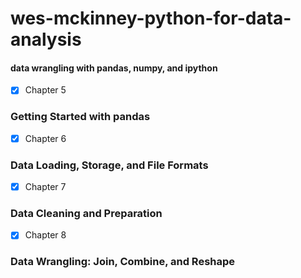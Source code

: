 # wes-mckinney-python-for-data-analysis     
#### data wrangling with pandas, numpy, and ipython                   
- [X] Chapter 5
### Getting Started with pandas  
- [X] Chapter 6     
### Data Loading, Storage, and File Formats  
- [X] Chapter 7
### Data Cleaning and Preparation      
- [X] Chapter 8                 
### Data Wrangling: Join, Combine, and Reshape  
  
 
  
        
